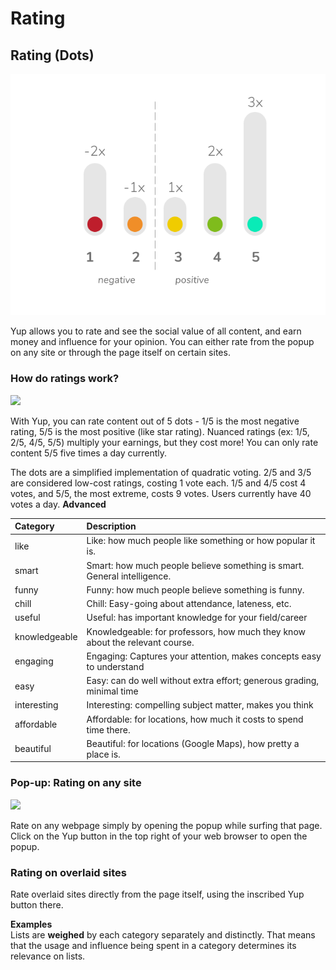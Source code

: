 # Rating

## Rating \(Dots\)

![](../.gitbook/assets/dotgraphw.png)

Yup allows you to rate and see the social value of all content, and earn money and influence for your opinion. You can either rate from the popup on any site or through the page itself on certain sites.

### How do ratings work?

![](https://github.com/Yup-io/yup_docs/tree/24938ac610bbd465109806ec69fb9e97054f2399/media/dotgraphw.png)

With Yup, you can rate content out of 5 dots - 1/5 is the most negative rating, 5/5 is the most positive \(like star rating\). Nuanced ratings \(ex: 1/5, 2/5, 4/5, 5/5\) multiply your earnings, but they cost more! You can only rate content 5/5 five times a day currently.

The dots are a simplified implementation of quadratic voting. 2/5 and 3/5 are considered low-cost ratings, costing 1 vote each. 1/5 and 4/5 cost 4 votes, and 5/5, the most extreme, costs 9 votes. Users currently have 40 votes a day. **Advanced**

| Category | Description |
| :--- | :--- |
| like | Like: how much people like something or how popular it is. |
| smart | Smart: how much people believe something is smart. General intelligence. |
| funny | Funny: how much people believe something is funny. |
| chill | Chill: Easy-going about attendance, lateness, etc. |
| useful | Useful: has important knowledge for your field/career |
| knowledgeable | Knowledgeable: for professors, how much they know about the relevant course. |
| engaging | Engaging:  Captures your attention, makes concepts easy to understand |
| easy | Easy: can do well without extra effort;  generous grading, minimal time |
| interesting | Interesting: compelling subject matter, makes you think |
| affordable | Affordable: for locations, how much it costs to spend time there. |
| beautiful | Beautiful: for locations \(Google Maps\), how pretty a place is. |

### Pop-up: Rating on any site

![](https://github.com/Yup-io/yup_docs/tree/24938ac610bbd465109806ec69fb9e97054f2399/media/twitdemo.gif)

Rate on any webpage simply by opening the popup while surfing that page. Click on the Yup button in the top right of your web browser to open the popup.

### Rating on overlaid sites

Rate overlaid sites directly from the page itself, using the inscribed Yup button there.

**Examples**  
Lists are **weighed** by each category separately and distinctly. That means that the usage and influence being spent in a category determines its relevance on lists.

